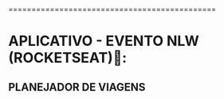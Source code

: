 =============================================
# APLICATIVO - EVENTO NLW (ROCKETSEAT)🚀: 
**PLANEJADOR DE VIAGENS**
-----------------------------------------------------------